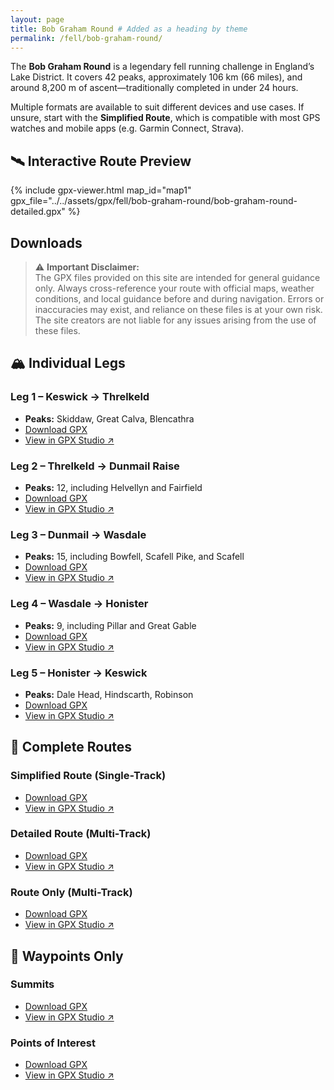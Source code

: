 ```yaml
---
layout: page
title: Bob Graham Round # Added as a heading by theme
permalink: /fell/bob-graham-round/
---
```


The **Bob Graham Round** is a legendary fell running challenge in England’s Lake District. It covers 42 peaks, approximately 106 km (66 miles), and around 8,200 m of ascent—traditionally completed in under 24 hours.

Multiple formats are available to suit different devices and use cases. If unsure, start with the **Simplified Route**, which is compatible with most GPS watches and mobile apps (e.g. Garmin Connect, Strava).

## 🛰️ Interactive Route Preview

{% include gpx-viewer.html map_id="map1" gpx_file="../../assets/gpx/fell/bob-graham-round/bob-graham-round-detailed.gpx" %}

## Downloads

> ⚠️ **Important Disclaimer:**  
> The GPX files provided on this site are intended for general guidance only. Always cross-reference your route with official maps, weather conditions, and local guidance before and during navigation. Errors or inaccuracies may exist, and reliance on these files is at your own risk. The site creators are not liable for any issues arising from the use of these files.

## 🏔 Individual Legs

### Leg 1 – Keswick → Threlkeld
- **Peaks:** Skiddaw, Great Calva, Blencathra  
- [Download GPX](../../assets/gpx/fell/bob-graham-round/bob-graham-round-leg-1.gpx)  
- [View in GPX Studio ↗](https://gpx.studio/app?files=["https://thomasturrell.github.io/running-routes/assets/gpx/fell/bob-graham-round/bob-graham-round-leg-1.gpx"]#12.14/54.63575/-3.09576)

### Leg 2 – Threlkeld → Dunmail Raise
- **Peaks:** 12, including Helvellyn and Fairfield  
- [Download GPX](../../assets/gpx/fell/bob-graham-round/bob-graham-round-leg-2.gpx)  
- [View in GPX Studio ↗](https://gpx.studio/app?files=["https://thomasturrell.github.io/running-routes/assets/gpx/fell/bob-graham-round/bob-graham-round-leg-2.gpx"]#12.14/54.63575/-3.09576)

### Leg 3 – Dunmail → Wasdale
- **Peaks:** 15, including Bowfell, Scafell Pike, and Scafell  
- [Download GPX](../../assets/gpx/fell/bob-graham-round/bob-graham-round-leg-3.gpx)  
- [View in GPX Studio ↗](https://gpx.studio/app?files=["https://thomasturrell.github.io/running-routes/assets/gpx/fell/bob-graham-round/bob-graham-round-leg-3.gpx"]#12.14/54.63575/-3.09576)

### Leg 4 – Wasdale → Honister
- **Peaks:** 9, including Pillar and Great Gable  
- [Download GPX](../../assets/gpx/fell/bob-graham-round/bob-graham-round-leg-4.gpx)  
- [View in GPX Studio ↗](https://gpx.studio/app?files=["https://thomasturrell.github.io/running-routes/assets/gpx/fell/bob-graham-round/bob-graham-round-leg-4.gpx"]#12.14/54.63575/-3.09576)

### Leg 5 – Honister → Keswick
- **Peaks:** Dale Head, Hindscarth, Robinson  
- [Download GPX](../../assets/gpx/fell/bob-graham-round/bob-graham-round-leg-5.gpx)  
- [View in GPX Studio ↗](https://gpx.studio/app?files=["https://thomasturrell.github.io/running-routes/assets/gpx/fell/bob-graham-round/bob-graham-round-leg-5.gpx"]#12.14/54.63575/-3.09576)

## 🔁 Complete Routes

### Simplified Route (Single-Track)
- [Download GPX](../../assets/gpx/fell/bob-graham-round/bob-graham-round-simplified.gpx)  
- [View in GPX Studio ↗](https://gpx.studio/app?files=["https://thomasturrell.github.io/running-routes/assets/gpx/fell/bob-graham-round/bob-graham-round-simplified.gpx"]#12.14/54.63575/-3.09576)

### Detailed Route (Multi-Track)
- [Download GPX](../../assets/gpx/fell/bob-graham-round/bob-graham-round-detailed.gpx)  
- [View in GPX Studio ↗](https://gpx.studio/app?files=["https://thomasturrell.github.io/running-routes/assets/gpx/fell/bob-graham-round/bob-graham-round-detailed.gpx"]#12.14/54.63575/-3.09576)

### Route Only (Multi-Track)
- [Download GPX](../../assets/gpx/fell/bob-graham-round/bob-graham-round-track.gpx)  
- [View in GPX Studio ↗](https://gpx.studio/app?files=["https://thomasturrell.github.io/running-routes/assets/gpx/fell/bob-graham-round/bob-graham-round-track.gpx"]#12.14/54.63575/-3.09576)

## 📍 Waypoints Only

### Summits
- [Download GPX](../../assets/gpx/fell/bob-graham-round/bob-graham-round-summits.gpx)  
- [View in GPX Studio ↗](https://gpx.studio/app?files=["https://thomasturrell.github.io/running-routes/assets/gpx/fell/bob-graham-round/bob-graham-round-summits.gpx"]#12.14/54.63575/-3.09576)

### Points of Interest
- [Download GPX](../../assets/gpx/fell/bob-graham-round/bob-graham-round-points-of-interest.gpx)  
- [View in GPX Studio ↗](https://gpx.studio/app?files=["https://thomasturrell.github.io/running-routes/assets/gpx/fell/bob-graham-round/bob-graham-round-points-of-interest.gpx"]#12.14/54.63575/-3.09576)
